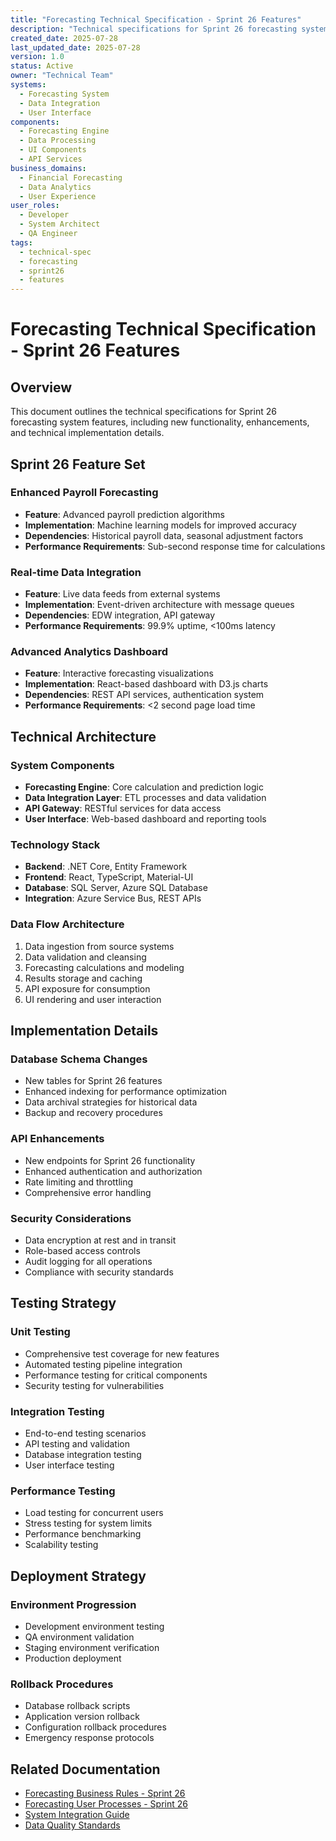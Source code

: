```yaml
---
title: "Forecasting Technical Specification - Sprint 26 Features"
description: "Technical specifications for Sprint 26 forecasting system features and enhancements"
created_date: 2025-07-28
last_updated_date: 2025-07-28
version: 1.0
status: Active
owner: "Technical Team"
systems:
  - Forecasting System
  - Data Integration
  - User Interface
components:
  - Forecasting Engine
  - Data Processing
  - UI Components
  - API Services
business_domains:
  - Financial Forecasting
  - Data Analytics
  - User Experience
user_roles:
  - Developer
  - System Architect
  - QA Engineer
tags:
  - technical-spec
  - forecasting
  - sprint26
  - features
---
```


# Forecasting Technical Specification - Sprint 26 Features

## Overview

This document outlines the technical specifications for Sprint 26 forecasting system features, including new functionality, enhancements, and technical implementation details.

## Sprint 26 Feature Set

### Enhanced Payroll Forecasting
- **Feature**: Advanced payroll prediction algorithms
- **Implementation**: Machine learning models for improved accuracy
- **Dependencies**: Historical payroll data, seasonal adjustment factors
- **Performance Requirements**: Sub-second response time for calculations

### Real-time Data Integration
- **Feature**: Live data feeds from external systems
- **Implementation**: Event-driven architecture with message queues
- **Dependencies**: EDW integration, API gateway
- **Performance Requirements**: 99.9% uptime, <100ms latency

### Advanced Analytics Dashboard
- **Feature**: Interactive forecasting visualizations
- **Implementation**: React-based dashboard with D3.js charts
- **Dependencies**: REST API services, authentication system
- **Performance Requirements**: <2 second page load time

## Technical Architecture

### System Components
- **Forecasting Engine**: Core calculation and prediction logic
- **Data Integration Layer**: ETL processes and data validation
- **API Gateway**: RESTful services for data access
- **User Interface**: Web-based dashboard and reporting tools

### Technology Stack
- **Backend**: .NET Core, Entity Framework
- **Frontend**: React, TypeScript, Material-UI
- **Database**: SQL Server, Azure SQL Database
- **Integration**: Azure Service Bus, REST APIs

### Data Flow Architecture
1. Data ingestion from source systems
2. Data validation and cleansing
3. Forecasting calculations and modeling
4. Results storage and caching
5. API exposure for consumption
6. UI rendering and user interaction

## Implementation Details

### Database Schema Changes
- New tables for Sprint 26 features
- Enhanced indexing for performance optimization
- Data archival strategies for historical data
- Backup and recovery procedures

### API Enhancements
- New endpoints for Sprint 26 functionality
- Enhanced authentication and authorization
- Rate limiting and throttling
- Comprehensive error handling

### Security Considerations
- Data encryption at rest and in transit
- Role-based access controls
- Audit logging for all operations
- Compliance with security standards

## Testing Strategy

### Unit Testing
- Comprehensive test coverage for new features
- Automated testing pipeline integration
- Performance testing for critical components
- Security testing for vulnerabilities

### Integration Testing
- End-to-end testing scenarios
- API testing and validation
- Database integration testing
- User interface testing

### Performance Testing
- Load testing for concurrent users
- Stress testing for system limits
- Performance benchmarking
- Scalability testing

## Deployment Strategy

### Environment Progression
- Development environment testing
- QA environment validation
- Staging environment verification
- Production deployment

### Rollback Procedures
- Database rollback scripts
- Application version rollback
- Configuration rollback procedures
- Emergency response protocols

## Related Documentation

- [Forecasting Business Rules - Sprint 26](../../business-rules/forecasting/20250717_Forecasting_BusinessRules_Sprint26Features.md)
- [Forecasting User Processes - Sprint 26](../../user-processes/forecasting/20250717_Forecasting_UserProcesses_Sprint26Features.md)
- [System Integration Guide](../../systems/forecasting/integration-guide.md)
- [Data Quality Standards](../../standards/data-quality-standards/index.md)